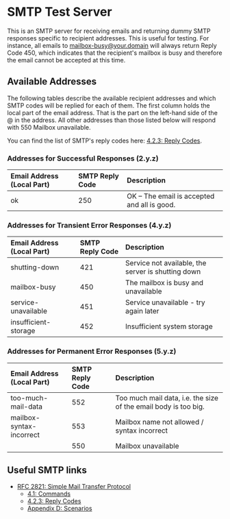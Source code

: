 # SMTP Test Server

This is an SMTP server for receiving emails and returning dummy SMTP responses specific to recipient addresses. This is
useful for testing. For instance, all emails to mailbox-busy@your.domain will always return Reply Code 450, which
indicates that the recipient's mailbox is busy and therefore the email cannot be accepted at this time.

## Available Addresses

The following tables describe the available recipient addresses and which SMTP codes will be replied for each of them.
The first column holds the local part of the email address. That is the part on the left-hand side of the @ in the address.
All other addresses than those listed below will respond with 550 Mailbox unavailable.

You can find the list of SMTP's reply codes here: [4.2.3: Reply Codes](https://www.rfc-editor.org/rfc/rfc2821#section-4.2.3).

### Addresses for Successful Responses (2.y.z)

| Email Address (Local Part) | SMTP Reply Code | Description                                 |
| :------------------------- | :-------------- | :------------------------------------------ |
| ok                         | 250             | OK – The email is accepted and all is good. |

### Addresses for Transient Error Responses (4.y.z)

| Email Address (Local Part) | SMTP Reply Code | Description                                        |
| :------------------------- | :-------------- | :------------------------------------------------- |
| shutting-down              | 421             | Service not available, the server is shutting down |
| mailbox-busy               | 450             | The mailbox is busy and unavailable                |
| service-unavailable        | 451             | Service unavailable - try again later              |
| insufficient-storage       | 452             | Insufficient system storage                        |

### Addresses for Permanent Error Responses (5.y.z)

| Email Address (Local Part) | SMTP Reply Code | Description                                                     |
| :------------------------- | :-------------- | :-------------------------------------------------------------- |
| too-much-mail-data         | 552             | Too much mail data, i.e. the size of the email body is too big. |
| mailbox-syntax-incorrect   | 553             | Mailbox name not allowed / syntax incorrect                     |
| <All other addresses>      | 550             | Mailbox unavailable                                             |

## Useful SMTP links

- [RFC 2821: Simple Mail Transfer Protocol](https://www.rfc-editor.org/rfc/rfc2821)
  - [4.1: Commands](https://www.rfc-editor.org/rfc/rfc2821#section-4.1)
  - [4.2.3: Reply Codes](https://www.rfc-editor.org/rfc/rfc2821#section-4.2.3)
  - [Appendix D: Scenarios](https://www.rfc-editor.org/rfc/rfc2821#appendix-D)
